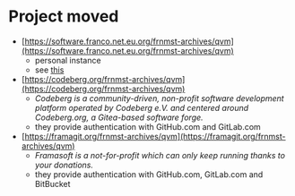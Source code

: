 # Project moved

- [https://software.franco.net.eu.org/frnmst-archives/qvm](https://software.franco.net.eu.org/frnmst-archives/qvm)
  - personal instance
  - see [this](https://software.franco.net.eu.org/frnmst/software.franco.net.eu.org/src/branch/master/privacy_policy.md#user-content-table-of-contents)
- [https://codeberg.org/frnmst-archives/qvm](https://codeberg.org/frnmst-archives/qvm)
  - *Codeberg is a community-driven, non-profit software development platform operated by Codeberg e.V. and centered around Codeberg.org, a Gitea-based software forge.*
  - they provide authentication with GitHub.com and GitLab.com
- [https://framagit.org/frnmst-archives/qvm](https://framagit.org/frnmst-archives/qvm)
  - *Framasoft is a not-for-profit which can only keep running thanks to your donations.*
  - they provide authentication with GitHub.com, GitLab.com and BitBucket
